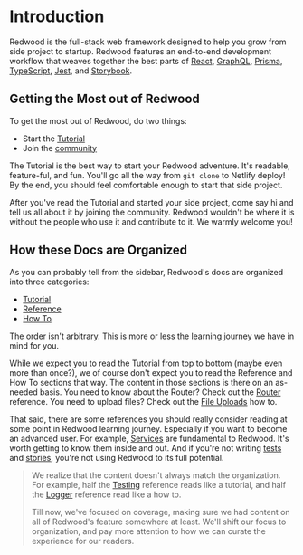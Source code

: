 # Introduction

Redwood is the full-stack web framework designed to help you grow from side project to startup.
Redwood features an end-to-end development workflow that weaves together the best parts of [React](https://reactjs.org/), [GraphQL](https://graphql.org/), [Prisma](https://www.prisma.io/), [TypeScript](https://www.typescriptlang.org/), [Jest](https://jestjs.io/), and [Storybook](https://storybook.js.org/).

## Getting the Most out of Redwood

To get the most out of Redwood, do two things:

- Start the [Tutorial](tutorial/foreword.md)
- Join the [community](https://redwoodjs.com/community)

The Tutorial is the best way to start your Redwood adventure.
It's readable, feature-ful, and fun.
You'll go all the way from `git clone` to Netlify deploy!
By the end, you should feel comfortable enough to start that side project.

After you've read the Tutorial and started your side project, come say hi and tell us all about it by joining the community.
Redwood wouldn't be where it is without the people who use it and contribute to it.
We warmly welcome you!

## How these Docs are Organized

As you can probably tell from the sidebar, Redwood's docs are organized into three categories:

- [Tutorial](tutorial/foreword.md)
- [Reference](index)
- [How To](how-to/index)

The order isn't arbitrary.
This is more or less the learning journey we have in mind for you.

While we expect you to read the Tutorial from top to bottom (maybe even more than once?), we of course don't expect you to read the Reference and How To sections that way.
The content in those sections is there on an as-needed basis.
You need to know about the Router? Check out the [Router](router.md) reference.
You need to upload files? Check out the [File Uploads](how-to/file-uploads.md) how to.

That said, there are some references you should really consider reading at some point in Redwood learning journey.
Especially if you want to become an advanced user.
For example, [Services](services.md) are fundamental to Redwood.
It's worth getting to know them inside and out.
And if you're not writing [tests](testing.md) and [stories](storybook.md), you're not using Redwood to its full potential.

> We realize that the content doesn't always match the organization.
> For example, half the [Testing](testing.md) reference reads like a tutorial, and half the [Logger](logger.md) reference read like a how to.
>
> Till now, we've focused on coverage, making sure we had content on all of Redwood's feature somewhere at least.
> We'll shift our focus to organization, and pay more attention to how we can curate the experience for our readers.
